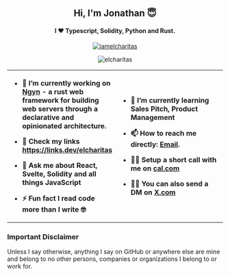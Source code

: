 <h2 align="center">Hi, I'm Jonathan 😇</h2>
<h4 align="center">I ❤️ Typescript, Solidity, Python and Rust.</h4>
<p align="center"> <a href="https://twitter.com/iamelcharitas" target="blank"><img src="https://img.shields.io/twitter/follow/iamelcharitas?logo=x&style=for-the-badge" alt="iamelcharitas" /></a> </p>
<p align="center"> <img src="https://komarev.com/ghpvc/?username=elcharitas&label=Visits&color=800080&style=for-the-badge" alt="elcharitas" /> </p>

<table>
  <tbody align="left">
    <th width="50%">

- 🔭 I’m currently working on [Ngyn](https://github.com/ngyn-rs/ngyn) - a rust web framework for building web servers through a declarative and opinionated architecture.

- 📝 Check my links https://links.dev/elcharitas

- 💬 Ask me about **React, Svelte, Solidity and all things JavaScript**

- ⚡ Fun fact **I read code more than I write 🤓**
</th><th>

- 🌱 I’m currently learning **Sales Pitch, Product Management**

- 📫 How to reach me directly: <a href="mailto:jonathanirhodia@gmail.com">Email</a>.

- 🤙🏻 Setup a short call with me on <a href="https://cal.com/elcharitas" target="blank">cal.com</a>

- ✍🏼 You can also send a DM on <a href="https://twitter.com/iamelcharitas" target="blank">X.com</a>

</th>
  </tbody>
</table>

### Important Disclaimer

Unless I say otherwise, anything I say on GitHub or anywhere else are mine and belong to no other persons, companies or organizations I belong to or work for.
